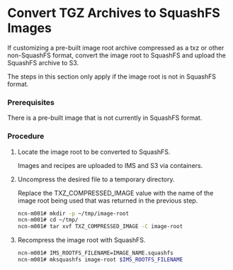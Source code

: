 # Convert TGZ Archives to SquashFS Images

If customizing a pre-built image root archive compressed as a txz or other non-SquashFS format, convert the image root to SquashFS and upload the SquashFS archive to S3.

The steps in this section only apply if the image root is not in SquashFS format.


### Prerequisites

There is a pre-built image that is not currently in SquashFS format.


### Procedure

1.  Locate the image root to be converted to SquashFS.

    Images and recipes are uploaded to IMS and S3 via containers.

2.  Uncompress the desired file to a temporary directory.

    Replace the TXZ\_COMPRESSED\_IMAGE value with the name of the image root being used that was returned in the previous step.

    ```bash
    ncn-m001# mkdir -p ~/tmp/image-root
    ncn-m001# cd ~/tmp/
    ncn-m001# tar xvf TXZ_COMPRESSED_IMAGE -C image-root
    ```

3.  Recompress the image root with SquashFS.

    ```bash
    ncn-m001# IMS_ROOTFS_FILENAME=IMAGE_NAME.squashfs
    ncn-m001# mksquashfs image-root $IMS_ROOTFS_FILENAME
    ```
